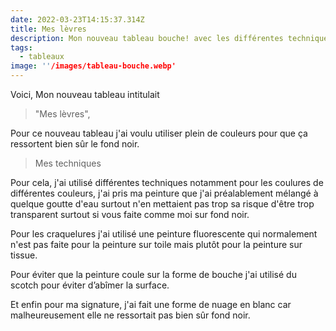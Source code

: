 ```yaml
---
date: 2022-03-23T14:15:37.314Z
title: Mes lèvres
description: Mon nouveau tableau bouche! avec les différentes techniques que j'ai utiliser.
tags:
  - tableaux
image: ''/images/tableau-bouche.webp'
---
```

Voici, Mon nouveau tableau intitulait

> "Mes lèvres",

Pour ce nouveau tableau j'ai voulu utiliser plein de couleurs pour que ça ressortent bien sûr le fond noir.

> Mes techniques

Pour cela, j'ai utilisé différentes techniques notamment pour les coulures de différentes couleurs, j'ai pris ma peinture que j'ai préalablement mélangé à quelque goutte d'eau surtout n'en mettaient pas trop sa risque d'être trop transparent surtout si vous faite comme moi sur fond noir.

Pour les craquelures j'ai utilisé une peinture fluorescente qui normalement n'est pas faite pour la peinture sur toile mais plutôt pour la peinture sur tissue.

Pour éviter que la peinture coule sur la forme de bouche j'ai utilisé du scotch pour éviter d’abîmer la surface.

Et enfin pour ma signature, j'ai fait une forme de nuage en blanc car malheureusement elle ne ressortait pas bien sûr fond noir.
